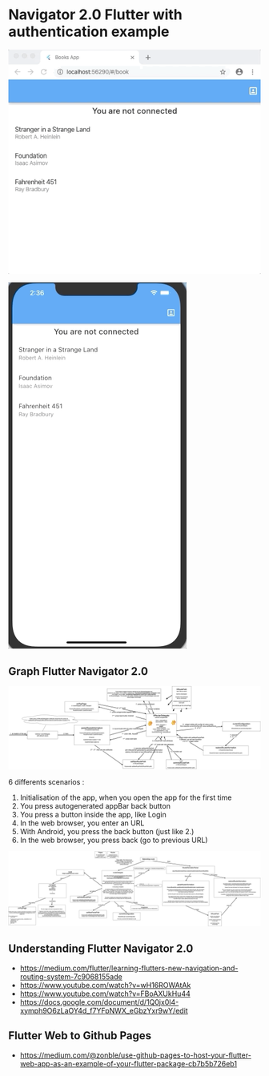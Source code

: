 # Navigator 2.0 Flutter with authentication example

![Demo web app in GIF](/assets/demo-app-web.gif)


![Demo app iPhone in GIF](/assets/demo-app-iphone.gif)

## Graph Flutter Navigator 2.0

![Flutter Nav Graph](/assets/Navigator_v2_Flutter.png)

6 differents scenarios :
1. Initialisation of the app, when you open the app for the first time
2. You press autogenerated appBar back button
3. You press a button inside the app, like Login
4. In the web browser, you enter an URL
5. With Android, you press the back button (just like 2.)
6. In the web browser, you press back (go to previous URL)

![Flutter Nav Graph from files](/assets/flutter-navigator-2-0-functions.png)

## Understanding Flutter Navigator 2.0

- https://medium.com/flutter/learning-flutters-new-navigation-and-routing-system-7c9068155ade
- https://www.youtube.com/watch?v=wH16ROWAtAk
- https://www.youtube.com/watch?v=FBoAXUkHu44
- https://docs.google.com/document/d/1Q0jx0l4-xymph9O6zLaOY4d_f7YFpNWX_eGbzYxr9wY/edit

## Flutter Web to Github Pages

- https://medium.com/@zonble/use-github-pages-to-host-your-flutter-web-app-as-an-example-of-your-flutter-package-cb7b5b726eb1